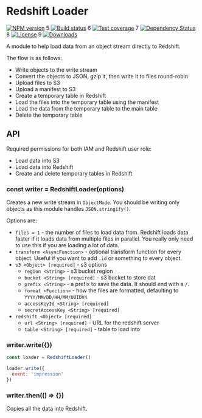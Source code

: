 # Redshift Loader

[![NPM version][npm-image]][npm-url]
5	[![Build status][travis-image]][travis-url]
6	[![Test coverage][codecov-image]][codecov-url]
7	[![Dependency Status][david-image]][david-url]
8	[![License][license-image]][license-url]
9	[![Downloads][downloads-image]][downloads-url]

A module to help load data from an object stream directly to Redshift.

The flow is as follows:

- Write objects to the write stream
- Convert the objects to JSON, gzip it, then write it to files round-robin
- Upload files to S3
- Upload a manifest to S3
- Create a temporary table in Redshift
- Load the files into the temporary table using the manifest
- Load the data from the temporary table to the main table
- Delete the temporary table

## API

Required permissions for both IAM and Redshift user role:

- Load data into S3
- Load data into Redshift
- Create and delete temporary tables in Redshift

### const writer = RedshiftLoader(options)

Creates a new write stream in `ObjectMode`.
You should be writing only objects as this module handles `JSON.stringify()`.

Options are:

- `files = 1` - the number of files to load data from.
  Redshift loads data faster if it loads data from multiple files in parallel.
  You really only need to use this if you are loading a lot of data.
- `transform <AsyncFunction>` - optional transform function for every object. Useful if you want to add `.id` or something to every object.
- `s3 <Object> [required]` - s3 options
  - `region <String>` - s3 bucket region
  - `bucket <String> [required]` - s3 bucket to store dat
  - `prefix <String>` - a prefix to save the data. It should end with a `/`.
  - `format <Function>` - how the files are formatted, defaulting to `YYYY/MM/DD/HH/MM/UUIDV4`
  - `accessKeyId <String> [required]`
  - `secretAccessKey <String> [required]`
- `redshift <Object> [required]`
  - `url <String> [required]` - URL for the redshift server
  - `table <String> [required]` - table to load into

### writer.write({})

```js
const loader = RedshiftLoader()

loader.write({
  event: 'impression'
})
```

### writer.then(() => {})

Copies all the data into Redshift.

[npm-image]: https://img.shields.io/npm/v/redshift-loader.svg?style=flat-square
[npm-url]: https://npmjs.org/package/redshift-loader
[travis-image]: https://img.shields.io/travis/jonathanong/redshift-loader/master.svg?style=flat-square
[travis-url]: https://travis-ci.org/jonathanong/redshift-loader
[codecov-image]: https://img.shields.io/codecov/c/github/jonathanong/redshift-loader/master.svg?style=flat-square
[codecov-url]: https://codecov.io/github/jonathanong/redshift-loader
[david-image]: http://img.shields.io/david/jonathanong/redshift-loader.svg?style=flat-square
[david-url]: https://david-dm.org/jonathanong/redshift-loader
[license-image]: http://img.shields.io/npm/l/redshift-loader.svg?style=flat-square
[license-url]: LICENSE
[downloads-image]: http://img.shields.io/npm/dm/redshift-loader.svg?style=flat-square
[downloads-url]: https://npmjs.org/package/redshift-loader
